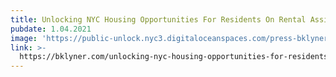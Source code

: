 ```yaml
---
title: Unlocking NYC Housing Opportunities For Residents On Rental Assistance
pubdate: 1.04.2021
image: 'https://public-unlock.nyc3.digitaloceanspaces.com/press-bklyner-logo.png'
link: >-
  https://bklyner.com/unlocking-nyc-housing-opportunities-for-residents-on-rental-assistance
---
```



